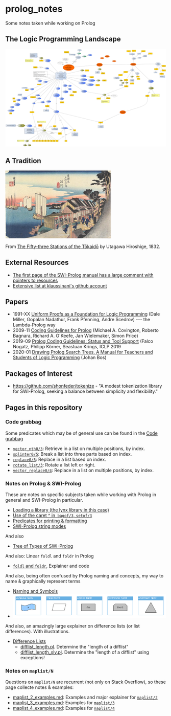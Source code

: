 # prolog_notes

Some notes taken while working on Prolog

## The Logic Programming Landscape

![The Logic Programming Landscape](pics/quick_map_of_lp_landscape/quick_map_of_lp_landscape.png)

## A Tradition

![Hiroshige: Shinagawa Station](pics/various/Hiroshige_Shinagawa_Station.jpg)

From [The Fifty-three Stations of the Tōkaidō](https://en.wikipedia.org/wiki/The_Fifty-three_Stations_of_the_T%C5%8Dkaid%C5%8D) by Utagawa Hiroshige, 1832.

## External Resources

- [The first page of the SWI-Prolog manual has a large comment with pointers to resources](https://eu.swi-prolog.org/pldoc/doc_for?object=manual)
- [Extensive list at klaussinani's github account](https://github.com/klaussinani/awesome-prolog#resources)

## Papers

- 1991-XX [Uniform Proofs as a Foundation for Logic Programming](http://www.lix.polytechnique.fr/~dale/papers/apal91.pdf) (Dale Miller, Gopalan Nadathur, Frank Pfenning, Andre Scedrov) --- the Lambda-Prolog way
- 2009-11 [Coding Guidelines for Prolog](https://arxiv.org/abs/0911.2899) (Michael A. Covington, Roberto Bagnara, Richard A. O'Keefe, Jan Wielemaker, Simon Price)
- 2019-09 [Prolog Coding Guidelines: Status and Tool Support](https://arxiv.org/abs/1909.08230v1) (Falco Nogatz, Philipp Körner, Seastuan Krings, ICLP 2019
- 2020-01 [Drawing Prolog Search Trees. A Manual for Teachers and Students of Logic Programming](https://arxiv.org/abs/2001.08133v1) (Johan Bos)

## Packages of Interest

- https://github.com/shonfeder/tokenize - "A modest tokenization library for SWI-Prolog, seeking a balance between simplicity and flexibility."

## Pages in this repository

### Code grabbag

Some predicates which may be of general use can be found in the [Code grabbag](code/README.md)

- [`vector_nth0/3`](code/vector_nth0.pl): Retrieve in a list on multiple positions, by index.
- [`splinter0/5`](code/splinter0.pl): Break a list into three parts based on index.
- [`replace0/5`](code/splinter0.pl): Replace in a list based on index.
- [`rotate_list/3`](code/rotate_list.pl): Rotate a list left or right.
- [`vector_replace0/4`](code/vector_replace0.pl): Replace in a list on multiple positions, by index.

### Notes on Prolog & SWI-Prolog

These are notes on specific subjects taken while working with Prolog in general and SWI-Prolog in particular.

- [Loading a library (the lynx library in this case)](swipl_notes/loading_lynx_library.md)
- [Use of the caret ^ in` bagof/3`, `setof/3`](swipl_notes/notes_on_the_caret_used_in_bagof_goals.md)
- [Predicates for printing & formatting](swipl_notes/output_formatting.md)
- [SWI-Prolog string modes](swipl_notes/swipl_string_modes.md)

And also

- [Tree of Types of SWI-Prolog](swi_prolog_types)

And also: Linear `foldl` and `foldr` in Prolog

- [`foldl` and `foldr`](foldl_foldr/), Explainer and code
   
And also, being often confused by Prolog naming and concepts, my way to name & graphically represent terms

- [Naming and Symbols](naming_and_symbols/)
- ![Naming and Symbols](naming_and_symbols/pics/Symbols.png)

And also, an amazingly large explainer on difference lists (or list differences). With illustrations.

- [Difference Lists](difflists/)
   - [difflist_length.pl](difflists/difflist_length.pl). Determine the "length of a difflist"
   - [difflist_length_sly.pl](difflists/difflist_length_sly.pl). Determine the "length of a difflist" using exceptions!
   
### Notes on `maplist/N`

Questions on `maplist/N` are recurrent (not only on Stack Overflow), so these page collecte notes & examples:

- [maplist_2_examples.md](maplist/maplist_2_examples.md): Examples and major explainer for [`maplist/2`](https://www.swi-prolog.org/pldoc/man?predicate=maplist%2f2)
- [maplist_3_examples.md](maplist/maplist_3_examples.md): Examples for [`maplist/3`](https://www.swi-prolog.org/pldoc/doc_for?object=maplist/3)
- [maplist_4_examples.md](maplist/maplist_4_examples.md): Examples for [`maplist/4`](https://www.swi-prolog.org/pldoc/doc_for?object=maplist/4)



